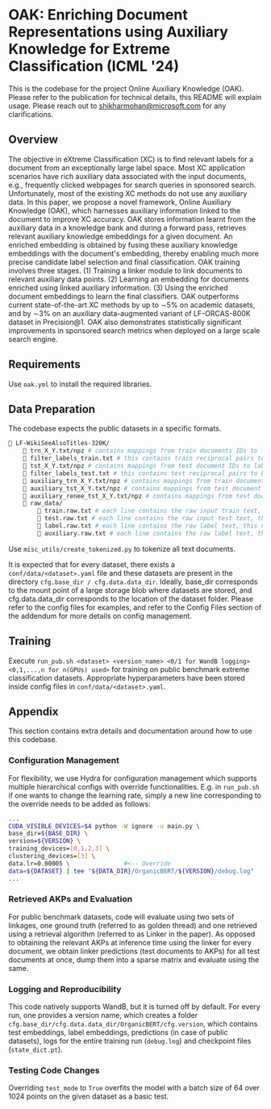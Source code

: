 # OAK: Enriching Document Representations using Auxiliary Knowledge for Extreme Classification (ICML '24)
This is the codebase for the project Online Auxiliary Knowledge (OAK). Please refer to the publication for technical details, this README will explain usage. Please reach out to shikharmohan@microsoft.com for any clarifications.

## Overview
The objective in eXtreme Classification (XC) is to find relevant labels for a document from an exceptionally large label space. Most XC application scenarios have rich auxiliary data associated with the input documents, e.g., frequently clicked webpages for search queries in sponsored search. Unfortunately, most of the existing XC methods do not use any auxiliary data. In this paper, we propose a novel framework, Online Auxiliary Knowledge (OAK), which harnesses auxiliary information linked to the document to improve XC accuracy. OAK stores information learnt from the auxiliary data in a knowledge bank and during a forward pass, retrieves relevant auxiliary knowledge embeddings for a given document. An enriched embedding is obtained by fusing these auxiliary knowledge embeddings with the document's embedding, thereby enabling much more precise candidate label selection and final classification. OAK training involves three stages. (1) Training a linker module to link documents to relevant auxiliary data points. (2) Learning an embedding for documents enriched using linked auxiliary information. (3) Using the enriched document embeddings to learn the final classifiers. OAK outperforms current state-of-the-art XC methods by up to 
∼5% on academic datasets, and by ∼3% on an auxiliary data-augmented variant of LF-ORCAS-800K dataset in Precision@1. OAK also demonstrates statistically significant improvements in sponsored search metrics when deployed on a large scale search engine.
## Requirements
Use `oak.yml` to install the required libraries.

## Data Preparation
The codebase expects the public datasets in a specific formats.

```bash
📁 LF-WikiSeeAlsoTitles-320K/
    📄 trn_X_Y.txt/npz # contains mappings from train documents IDs to label IDs
    📄 filter_labels_train.txt # this contains train reciprocal pairs to be ignored in evaluation
    📄 tst_X_Y.txt/npz # contains mappings from test document IDs to label IDs
    📄 filter_labels_test.txt # this contains test reciprocal pairs to be ignored in evaluation
    📄 auxiliary_trn_X_Y.txt/npz # contains mappings from train document IDs to AKP IDs in ground truth
    📄 auxiliary_tst_X_Y.txt/npz # contains mappings from test document IDs to AKP IDs in ground truth
    📄 auxiliary_renee_tst_X_Y.txt/npz # contains mappings from test document IDs to AKP IDs in retrieved (more details on this in Addendum)
    📂 raw_data/
        📄 train.raw.txt # each line contains the raw input train text, this needs to be tokenized
        📄 test.raw.txt # each line contains the raw input test text, this needs to be tokenized
        📄 label.raw.txt # each line contains the raw label text, this needs to be tokenized
        📄 auxiliary.raw.txt # each line contains the raw label text, this needs to be tokenized
```

Use `misc_utils/create_tokenized.py` to tokenize all text documents.

It is expected that for every dataset, there exists a `conf/data/<dataset>.yaml` file and these datasets are present in the directory `cfg.base_dir / cfg.data.data_dir`. Ideally, base_dir corresponds to the mount point of a large storage blob where datasets are stored, and cfg.data.data_dir corresponds to the location of the dataset folder. Please refer to the config files for examples, and refer to the Config Files section of the addendum for more details on config management.

## Training
Execute `run_pub.sh <dataset> <version_name> <0/1 for WandB logging> <0,1,...,n for n(GPUs) used>` for training on public benchmark extreme classification datasets. Appropriate hyperparameters have been stored inside config files in `conf/data/<dataset>.yaml`.

## Appendix
This section contains extra details and documentation around how to use this codebase.

### Configuration Management
For flexibility, we use Hydra for configuration management which supports multiple hierarchical configs with override functionalities. E.g. in `run_pub.sh` if one wants to change the learning rate, simply a new line corresponding to the override needs to be added as follows:

```bash
...
CUDA_VISIBLE_DEVICES=$4 python -W ignore -u main.py \
base_dir=${BASE_DIR} \
version=${VERSION} \
training_devices=[0,1,2,3] \
clustering_devices=[3] \
data.lr=0.00005 \               #<-- Override
data=${DATASET} | tee "${DATA_DIR}/OrganicBERT/${VERSION}/debug.log"
...
```

### Retrieved AKPs and Evaluation
For public benchmark datasets, code will evaluate using two sets of linkages, one ground truth (referred to as golden thread) and one retrieved using a retrieval algorithm (referred to as Linker in the paper). As opposed to obtaining the relevant AKPs at inference time using the linker for every document, we obtain linker predictions (test documents to AKPs) for all test documents at once, dump them into a sparse matrix and evaluate using the same.

### Logging and Reproducibility
This code natively supports WandB, but it is turned off by default. For every run, one provides a version name, which creates a folder `cfg.base_dir/cfg.data.data_dir/OrganicBERT/cfg.version`, which contains test embeddings, label embeddings, predictions (in case of public datasets), logs for the entire training run (`debug.log`) and checkpoint files (`state_dict.pt`).

### Testing Code Changes
Overriding `test_mode` to `True` overfits the model with a batch size of 64 over 1024 points on the given dataset as a basic test.